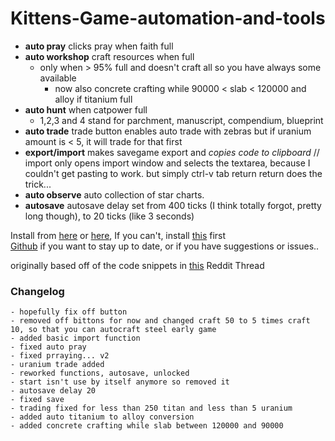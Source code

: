 # Kittens-Game-automation-and-tools  
- **auto pray** clicks pray when faith full  
- **auto workshop** craft resources when full  
  - only when > 95% full and doesn't craft all so you have always some available  
  	- now also concrete crafting while 90000 < slab < 120000 and alloy if titanium full  
- **auto hunt** when catpower full  
  - 1,2,3 and 4 stand for parchment, manuscript, compendium, blueprint  
- **auto trade** trade button enables auto trade with zebras but if uranium amount is < 5, it will trade for that first  
- **export/import** makes savegame export and _copies code to clipboard_ // import only opens import window and selects the textarea, because I couldn't get pasting to work. but simply ctrl-v tab return return does the trick...  
- **auto observe** auto collection of star charts.  
- **autosave** autosave delay set from 400 ticks (I think totally forgot, pretty long though), to 20 ticks (like 3 seconds)

Install from [here](https://greasyfork.org/en/scripts/39218-kittens-game-automation) or [here](https://openuserjs.org/scripts/Alistair1231/Kittens_Game_Automation), If you can't, install [this](http://tampermonkey.net/) first  
[Github](https://github.com/Alistair1231/Kittens-Game-automation-and-tools) if you want to stay up to date, or if you have suggestions or issues..  

originally based off of the code snippets in [this](https://redd.it/2eqlt5) Reddit Thread    
  
### Changelog  
```
- hopefully fix off button  
- removed off bittons for now and changed craft 50 to 5 times craft 10, so that you can autocraft steel early game  
- added basic import function  
- fixed auto pray  
- fixed prraying... v2  
- uranium trade added  
- reworked functions, autosave, unlocked  
- start isn't use by itself anymore so removed it  
- autosave delay 20  
- fixed save  
- trading fixed for less than 250 titan and less than 5 uranium  
- added auto titanium to alloy conversion  
- added concrete crafting while slab between 120000 and 90000  
```
